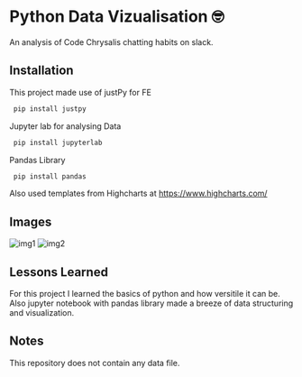 # Python Data Vizualisation 🤓

An analysis of Code Chrysalis chatting habits on slack.

## Installation

This project made use of justPy for FE

```bash
 pip install justpy
```

Jupyter lab for analysing Data

```bash
 pip install jupyterlab
```

Pandas Library

```bash
 pip install pandas
```

Also used templates from Highcharts at
https://www.highcharts.com/

## Images
![img1](https://user-images.githubusercontent.com/86816779/177491416-d8ac5bbe-e156-458c-8d00-a46f26beb34b.png)
![img2](https://user-images.githubusercontent.com/86816779/177491432-f41258cd-8942-47f9-9d86-22e67a4835fa.png)

## Lessons Learned

For this project I learned the basics of python and how versitile it can be.
Also jupyter notebook with pandas library made a breeze of data structuring and visualization.

## Notes

This repository does not contain any data file.
